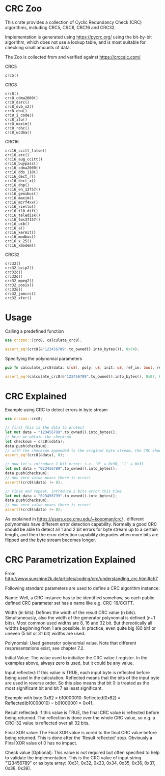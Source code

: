 # CRC Zoo

This crate provides a collection of Cyclic Redundancy Check (CRC) algorithms, including CRC5, CRC8, CRC16 and CRC32.

Implementation is generated using https://pycrc.org/ using the bit-by-bit algorithm, which does not 
use a lookup table, and is most suitable for checking small amounts of data.

The Zoo is collected from and verified against https://crccalc.com/

CRC5
```
crc5()
```

CRC8
```
crc8()
crc8_cdma2000()
crc8_darc()
crc8_dvb_s2()
crc8_ebu()
crc8_i_code()
crc8_itu()
crc8_maxim()
crc8_rohc()
crc8_wcdma()
```

CRC16
```
crc16_ccitt_false()
crc16_arc()
crc16_aug_ccitt()
crc16_buypass()
crc16_cdma2000()
crc16_dds_110()
crc16_dect_r()
crc16_dect_x()
crc16_dnp()
crc16_en_13757()
crc16_genibus()
crc16_maxim()
crc16_mcrf4xx()
crc16_riello()
crc16_t10_dif()
crc16_teledisk()
crc16_tms37157()
crc16_usb()
crc16_a()
crc16_kermit()
crc16_modbus()
crc16_x_25()
crc16_xmodem()
```

CRC32
```
crc32()
crc32_bzip2()
crc32c()
crc32d()
crc32_mpeg2()
crc32_posix()
crc32q()
crc32_jamcrc()
crc32_xfer()
```

# Usage

Calling a predefined function
```rust
use crczoo::{crc8, calculate_crc8};

assert_eq!(crc8(&"123456789".to_owned().into_bytes()), 0xF4);
```

Specifying the polynomial parameters
```rust
pub fn calculate_crc8(data: &[u8], poly: u8, init: u8, ref_in: bool, ref_out: bool, xor_out: u8) -> u8;

assert_eq!(calculate_crc8(&"123456789".to_owned().into_bytes(), 0x07, 0x00, false, false, 0x00), 0xF4);
```

# CRC Explained

Example using CRC to detect errors in byte stream

```rust
use crczoo::crc8;

// first this is the data to protect
let mut data = "123456789".to_owned().into_bytes();
// here we obtain the checksum
let checksum = crc8(&data);
data.push(checksum);
// with the checksum appended to the original byte stream, the CRC should yield 0
assert_eq!(crc8(&data), 0);

// now let's introduce 1 bit error: i.e. '0' = 0x30, '1' = 0x31
let mut data = "023456789".to_owned().into_bytes();
data.push(checksum);
// non zero value means there is error!
assert!(crc8(&data) != 0);

// rinse and repeat, introduce 2 bits error this time
let mut data = "023456799".to_owned().into_bytes();
data.push(checksum);
// non zero value means there is error!
assert!(crc8(&data) != 0);
```

As explained in https://users.ece.cmu.edu/~koopman/crc/ , different polynomials have different error 
detection capability. Normally a good CRC should be able to detect all 1 and 2 bit errors for byte 
stream up to a certain length, and then the error detection capability degrades when more bits are 
flipped and the byte stream becomes longer.

# CRC Parametrization Explained

From http://www.sunshine2k.de/articles/coding/crc/understanding_crc.html#ch7

Following standard parameters are used to define a CRC algorithm instance:

Name: Well, a CRC instance has to be identified somehow, so each public defined CRC parameter set 
has a name like e.g. CRC-16/CCITT.

Width (in bits): Defines the width of the result CRC value (n bits). Simultaneously, also the 
width of the generator polynomial is defined (n+1 bits). Most common used widths are 8, 16 and 32 
bit. But thereotically all widths beginning from 1 are possible. In practice, even quite big (80 
bit) or uneven (5 bit or 31 bit) widths are used.

Polynomial: Used generator polynomial value. Note that different respresentations exist, see 
chapter 7.2.

Initial Value: The value used to initialize the CRC value / register. In the examples above, 
always zero is used, but it could be any value.

Input reflected: If this value is TRUE, each input byte is reflected before being used in the 
calculation. Reflected means that the bits of the input byte are used in reverse order. So this 
also means that bit 0 is treated as the most significant bit and bit 7 as least significant.

Example with byte 0x82 = b10000010: Reflected(0x82) = Reflected(b10000010) = b01000001 = 0x41.

Result reflected: If this value is TRUE, the final CRC value is reflected before being returned. 
The reflection is done over the whole CRC value, so e.g. a CRC-32 value is reflected over all 32 
bits.

Final XOR value: The Final XOR value is xored to the final CRC value before being returned. This 
is done after the 'Result reflected' step. Obviously a Final XOR value of 0 has no impact.

Check value [Optional]: This value is not required but often specified to help to validate the 
implementation. This is the CRC value of input string "123456789" or as byte array: 
[0x31, 0x32, 0x33, 0x34, 0x35, 0x36, 0x37, 0x38, 0x39].
